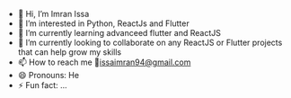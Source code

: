
- 👋 Hi, I’m Imran Issa
- 👀 I’m interested in Python, ReactJs and Flutter
- 🌱 I’m currently learning advanceed flutter and ReactJS
- 💞️ I’m currently looking to collaborate on any ReactJS or Flutter projects that can help grow my skills
- 📫 How to reach me 📧issaimran94@gmail.com
- 😄 Pronouns: He
- ⚡ Fun fact: ...

